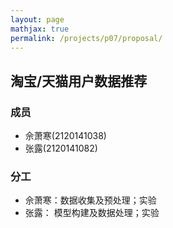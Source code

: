 ```yaml
---
layout: page
mathjax: true
permalink: /projects/p07/proposal/
---
```


## 淘宝/天猫用户数据推荐

### 成员

- 佘萧寒(2120141038)
- 张露(2120141082)

### 分工

- 佘萧寒：数据收集及预处理；实验
- 张露：  模型构建及数据处理；实验